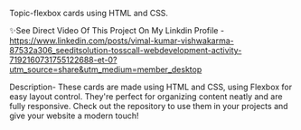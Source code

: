 Topic-flexbox cards using HTML and CSS.

✨See Direct Video Of This Project On My Linkdin Profile -
https://www.linkedin.com/posts/vimal-kumar-vishwakarma-87532a306_seeditsolution-tosscall-webdevelopment-activity-7192160731755122688-et-0?utm_source=share&utm_medium=member_desktop

Description-
These cards are made using HTML and CSS, using Flexbox for easy layout control.
They're perfect for organizing content neatly and are fully responsive. 
Check out the repository to use them in your projects and give your website a modern touch!
